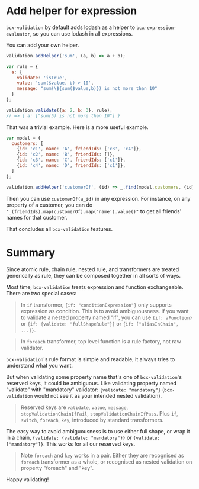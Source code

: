 # Add helper for expression

`bcx-validation` by default adds lodash as a helper to `bcx-expression-evaluator`, so you can use lodash in all expressions.

You can add your own helper.

```javascript
validation.addHelper('sum', (a, b) => a + b);

var rule = {
  a: {
    validate: 'isTrue',
    value: 'sum($value, b) > 10',
    message: "sum(\${sum($value,b)}) is not more than 10"
  }
};

validation.validate({a: 2, b: 3}, rule);
// => { a: ["sum(5) is not more than 10"] }
```

That was a trivial example. Here is a more useful example.

```javascript
var model = {
  customers: [
    {id: 'c1', name: 'A', friendIds: ['c3', 'c4']},
    {id: 'c2', name: 'B', friendIds: []},
    {id: 'c3', name: 'C', friendIds: ['c1']},
    {id: 'c4', name: 'D', friendIds: ['c1']},
  ]
};

validation.addHelper('customerOf', (id) => _.find(model.customers, {id}));
```

Then you can use `customerOf(a_id)` in any expression. For instance, on any property of a customer, you can do `"_(friendIds).map(customerOf).map('name').value()"` to get all friends' names for that customer.

That concludes all `bcx-validation` features.

# Summary

Since atomic rule, chain rule, nested rule, and transformers are treated generically as rule, they can be composed together in all sorts of ways.

Most time, `bcx-validation` treats expression and function exchangeable. There are two special cases:

> In `if` transformer, `{if: "conditionExpression"}` only supports expression as condition. This is to avoid ambiguousness. If you want to validate a nested property named "if", you can use `{if: aFunction}` or `{if: {validate: "fullShapeRule"}}` or `{if: ["aliasInChain", ...]}`.

> In `foreach` transformer, top level function is a rule factory, not raw validator.

`bcx-validation`'s rule format is simple and readable, it always tries to understand what you want.

But when validating some property name that's one of `bcx-validation`'s reserved keys, it could be ambiguous. Like validating property named "validate" with "mandatory" validator: `{validate: "mandatory"}` (`bcx-validation` would not see it as your intended nested validation).

> Reserved keys are `validate`, `value`, `message`, `stopValidationChainIfFail`, `stopValidationChainIfPass`. Plus `if`, `switch`, `foreach`, `key`, introduced by standard transformers.

The easy way to avoid ambiguousness is to use either full shape, or wrap it in a chain, `{validate: {validate: "mandatory"}}` or `{validate: ["mandatory"]}`. This works for all our reserved keys.

> Note `foreach` and `key` works in a pair. Either they are recognised as `foreach` transformer as a whole, or recognised as nested validation on property "foreach" and "key".

Happy validating!